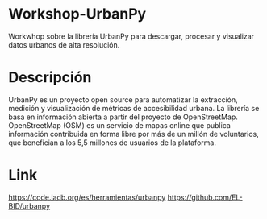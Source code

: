 # Workshop-UrbanPy
Workwhop sobre la librería UrbanPy para descargar, procesar y visualizar datos urbanos de alta resolución.
# Descripción
UrbanPy es un proyecto open source para automatizar la extracción, medición y visualización de métricas de accesibilidad urbana. La librería se basa en información abierta a partir del proyecto de OpenStreetMap. OpenStreetMap (OSM) es un servicio de mapas online que publica información contribuida en forma libre por más de un millón de voluntarios, que benefician a los 5,5 millones de usuarios de la plataforma.
# Link
https://code.iadb.org/es/herramientas/urbanpy
https://github.com/EL-BID/urbanpy
